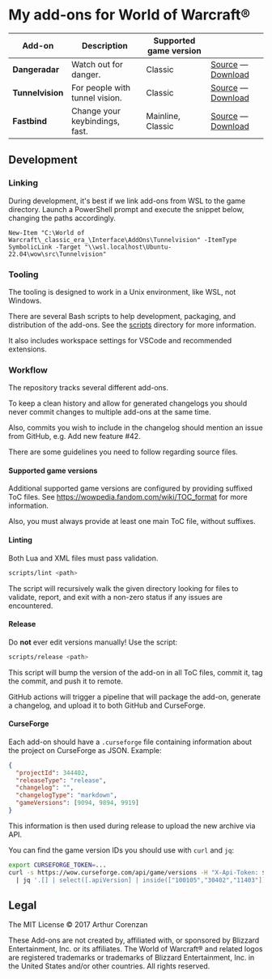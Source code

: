 # My add-ons for World of Warcraft®

| Add-on           | Description                    | Supported game version |                                                                       |
| ---------------- | ------------------------------ | ---------------------- | --------------------------------------------------------------------- |
| **Dangeradar**   | Watch out for danger.          | Classic                | [Source](/addons/Dangeradar) — [Download](/releases?q=Dangeradar)     |
| **Tunnelvision** | For people with tunnel vision. | Classic                | [Source](/addons/Tunnelvision) — [Download](/releases?q=Tunnelvision) |
| **Fastbind**     | Change your keybindings, fast. | Mainline, Classic      | [Source](/addons/Fastbind) — [Download](/releases?q=Fastbind)         |

## Development

### Linking

During development, it's best if we link add-ons from WSL to the game directory. Launch a PowerShell prompt and execute the snippet below, changing the paths accordingly.

```psh
New-Item "C:\World of Warcraft\_classic_era_\Interface\AddOns\Tunnelvision" -ItemType SymbolicLink -Target "\\wsl.localhost\Ubuntu-22.04\wow\src\Tunnelvision"
```

### Tooling

The tooling is designed to work in a Unix environment, like WSL, not Windows.

There are several Bash scripts to help development, packaging, and distribution of the add-ons. See the [scripts](/scripts) directory for more information.

It also includes workspace settings for VSCode and recommended extensions.

### Workflow

The repository tracks several different add-ons.

To keep a clean history and allow for generated changelogs you should never commit changes to multiple add-ons at the same time.

Also, commits you wish to include in the changelog should mention an issue from GitHub, e.g. Add new feature #42.

There are some guidelines you need to follow regarding source files.

#### Supported game versions

Additional supported game versions are configured by providing suffixed ToC files. See <https://wowpedia.fandom.com/wiki/TOC_format> for more information.

Also, you must always provide at least one main ToC file, without suffixes.

#### Linting

Both Lua and XML files must pass validation.

```sh
scripts/lint <path>
```

The script will recursively walk the given directory looking for files to validate, report, and exit with a non-zero status if any issues are encountered.

#### Release

Do **not** ever edit versions manually! Use the script:

```sh
scripts/release <path>
```

This script will bump the version of the add-on in all ToC files, commit it, tag the commit, and push it to remote.

GitHub actions will trigger a pipeline that will package the add-on, generate a changelog, and upload it to both GitHub and CurseForge.

#### CurseForge

Each add-on should have a `.curseforge` file containing information about the project on CurseForge as JSON. Example:

```json
{
  "projectId": 344402,
  "releaseType": "release",
  "changelog": "",
  "changelogType": "markdown",
  "gameVersions": [9094, 9894, 9919]
}
```

This information is then used during release to upload the new archive via API.

You can find the game version IDs you should use with `curl` and `jq`:

```sh
export CURSEFORGE_TOKEN=...
curl -s https://wow.curseforge.com/api/game/versions -H "X-Api-Token: $CURSEFORGE_TOKEN" \
  | jq '.[] | select([.apiVersion] | inside(["100105","30402","11403"])).id'
```

## Legal

The MIT License © 2017 Arthur Corenzan

These Add-ons are not created by, affiliated with, or sponsored by Blizzard Entertainment, Inc. or its affiliates. The World of Warcraft® and related logos are registered trademarks or trademarks of Blizzard Entertainment, Inc. in the United States and/or other countries. All rights reserved.
